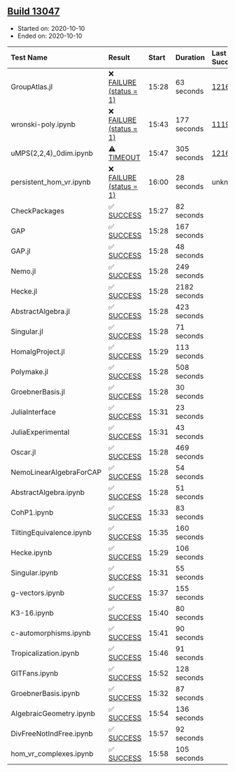 ## [Build 13047](https://oscarci.mathematik.uni-kl.de/job/oscar/13047/)

* Started on: 2020-10-10
* Ended on: 2020-10-10

| Test Name    | Result | Start | Duration | Last Success | First Failure |
|:-------------|:-------|:------|:---------|:-------------|:--------------|
| GroupAtlas.jl | ❌ [FAILURE (status = 1)](https://oscarci.mathematik.uni-kl.de/job/oscar/13047/artifact/logs/build-13047/GroupAtlas.jl.log) | 15:28 | 63 seconds | [12167](https://oscarci.mathematik.uni-kl.de/job/oscar/12167/) | [12168](https://oscarci.mathematik.uni-kl.de/job/oscar/12168/) |
| wronski-poly.ipynb | ❌ [FAILURE (status = 1)](https://oscarci.mathematik.uni-kl.de/job/oscar/13047/artifact/logs/build-13047/wronski-poly.ipynb.log) | 15:43 | 177 seconds | [11192](https://oscarci.mathematik.uni-kl.de/job/oscar/11192/) | [11193](https://oscarci.mathematik.uni-kl.de/job/oscar/11193/) |
| uMPS(2,2,4)_0dim.ipynb | ⚠ [TIMEOUT](https://oscarci.mathematik.uni-kl.de/job/oscar/13047/artifact/logs/build-13047/uMPS-2-2-4-_0dim.ipynb.log) | 15:47 | 305 seconds | [12167](https://oscarci.mathematik.uni-kl.de/job/oscar/12167/) | [12168](https://oscarci.mathematik.uni-kl.de/job/oscar/12168/) |
| persistent_hom_vr.ipynb | ❌ [FAILURE (status = 1)](https://oscarci.mathematik.uni-kl.de/job/oscar/13047/artifact/logs/build-13047/persistent_hom_vr.ipynb.log) | 16:00 | 28 seconds | unknown | unknown |
| CheckPackages | ✅ [SUCCESS](https://oscarci.mathematik.uni-kl.de/job/oscar/13047/artifact/logs/build-13047/CheckPackages.log) | 15:27 | 82 seconds |  |  |
| GAP | ✅ [SUCCESS](https://oscarci.mathematik.uni-kl.de/job/oscar/13047/artifact/logs/build-13047/GAP.log) | 15:28 | 167 seconds |  |  |
| GAP.jl | ✅ [SUCCESS](https://oscarci.mathematik.uni-kl.de/job/oscar/13047/artifact/logs/build-13047/GAP.jl.log) | 15:28 | 48 seconds |  |  |
| Nemo.jl | ✅ [SUCCESS](https://oscarci.mathematik.uni-kl.de/job/oscar/13047/artifact/logs/build-13047/Nemo.jl.log) | 15:28 | 249 seconds |  |  |
| Hecke.jl | ✅ [SUCCESS](https://oscarci.mathematik.uni-kl.de/job/oscar/13047/artifact/logs/build-13047/Hecke.jl.log) | 15:28 | 2182 seconds |  |  |
| AbstractAlgebra.jl | ✅ [SUCCESS](https://oscarci.mathematik.uni-kl.de/job/oscar/13047/artifact/logs/build-13047/AbstractAlgebra.jl.log) | 15:28 | 423 seconds |  |  |
| Singular.jl | ✅ [SUCCESS](https://oscarci.mathematik.uni-kl.de/job/oscar/13047/artifact/logs/build-13047/Singular.jl.log) | 15:28 | 71 seconds |  |  |
| HomalgProject.jl | ✅ [SUCCESS](https://oscarci.mathematik.uni-kl.de/job/oscar/13047/artifact/logs/build-13047/HomalgProject.jl.log) | 15:29 | 113 seconds |  |  |
| Polymake.jl | ✅ [SUCCESS](https://oscarci.mathematik.uni-kl.de/job/oscar/13047/artifact/logs/build-13047/Polymake.jl.log) | 15:28 | 508 seconds |  |  |
| GroebnerBasis.jl | ✅ [SUCCESS](https://oscarci.mathematik.uni-kl.de/job/oscar/13047/artifact/logs/build-13047/GroebnerBasis.jl.log) | 15:28 | 30 seconds |  |  |
| JuliaInterface | ✅ [SUCCESS](https://oscarci.mathematik.uni-kl.de/job/oscar/13047/artifact/logs/build-13047/JuliaInterface.log) | 15:31 | 23 seconds |  |  |
| JuliaExperimental | ✅ [SUCCESS](https://oscarci.mathematik.uni-kl.de/job/oscar/13047/artifact/logs/build-13047/JuliaExperimental.log) | 15:31 | 43 seconds |  |  |
| Oscar.jl | ✅ [SUCCESS](https://oscarci.mathematik.uni-kl.de/job/oscar/13047/artifact/logs/build-13047/Oscar.jl.log) | 15:28 | 469 seconds |  |  |
| NemoLinearAlgebraForCAP | ✅ [SUCCESS](https://oscarci.mathematik.uni-kl.de/job/oscar/13047/artifact/logs/build-13047/NemoLinearAlgebraForCAP.log) | 15:28 | 54 seconds |  |  |
| AbstractAlgebra.ipynb | ✅ [SUCCESS](https://oscarci.mathematik.uni-kl.de/job/oscar/13047/artifact/logs/build-13047/AbstractAlgebra.ipynb.log) | 15:28 | 51 seconds |  |  |
| CohP1.ipynb | ✅ [SUCCESS](https://oscarci.mathematik.uni-kl.de/job/oscar/13047/artifact/logs/build-13047/CohP1.ipynb.log) | 15:33 | 83 seconds |  |  |
| TiltingEquivalence.ipynb | ✅ [SUCCESS](https://oscarci.mathematik.uni-kl.de/job/oscar/13047/artifact/logs/build-13047/TiltingEquivalence.ipynb.log) | 15:35 | 160 seconds |  |  |
| Hecke.ipynb | ✅ [SUCCESS](https://oscarci.mathematik.uni-kl.de/job/oscar/13047/artifact/logs/build-13047/Hecke.ipynb.log) | 15:29 | 106 seconds |  |  |
| Singular.ipynb | ✅ [SUCCESS](https://oscarci.mathematik.uni-kl.de/job/oscar/13047/artifact/logs/build-13047/Singular.ipynb.log) | 15:31 | 55 seconds |  |  |
| g-vectors.ipynb | ✅ [SUCCESS](https://oscarci.mathematik.uni-kl.de/job/oscar/13047/artifact/logs/build-13047/g-vectors.ipynb.log) | 15:37 | 155 seconds |  |  |
| K3-16.ipynb | ✅ [SUCCESS](https://oscarci.mathematik.uni-kl.de/job/oscar/13047/artifact/logs/build-13047/K3-16.ipynb.log) | 15:40 | 80 seconds |  |  |
| c-automorphisms.ipynb | ✅ [SUCCESS](https://oscarci.mathematik.uni-kl.de/job/oscar/13047/artifact/logs/build-13047/c-automorphisms.ipynb.log) | 15:41 | 90 seconds |  |  |
| Tropicalization.ipynb | ✅ [SUCCESS](https://oscarci.mathematik.uni-kl.de/job/oscar/13047/artifact/logs/build-13047/Tropicalization.ipynb.log) | 15:46 | 91 seconds |  |  |
| GITFans.ipynb | ✅ [SUCCESS](https://oscarci.mathematik.uni-kl.de/job/oscar/13047/artifact/logs/build-13047/GITFans.ipynb.log) | 15:52 | 128 seconds |  |  |
| GroebnerBasis.ipynb | ✅ [SUCCESS](https://oscarci.mathematik.uni-kl.de/job/oscar/13047/artifact/logs/build-13047/GroebnerBasis.ipynb.log) | 15:32 | 87 seconds |  |  |
| AlgebraicGeometry.ipynb | ✅ [SUCCESS](https://oscarci.mathematik.uni-kl.de/job/oscar/13047/artifact/logs/build-13047/AlgebraicGeometry.ipynb.log) | 15:54 | 136 seconds |  |  |
| DivFreeNotIndFree.ipynb | ✅ [SUCCESS](https://oscarci.mathematik.uni-kl.de/job/oscar/13047/artifact/logs/build-13047/DivFreeNotIndFree.ipynb.log) | 15:57 | 92 seconds |  |  |
| hom_vr_complexes.ipynb | ✅ [SUCCESS](https://oscarci.mathematik.uni-kl.de/job/oscar/13047/artifact/logs/build-13047/hom_vr_complexes.ipynb.log) | 15:58 | 105 seconds |  |  |
